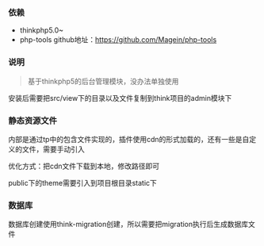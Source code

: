 ### 依赖

 * thinkphp5.0~
 * php-tools   github地址：https://github.com/Magein/php-tools

### 说明

 > 基于thinkphp5的后台管理模块，没办法单独使用
 
 安装后需要把src/view下的目录以及文件复制到think项目的admin模块下
 
### 静态资源文件

 内部是通过tp中的包含文件实现的，插件使用cdn的形式加载的，还有一些是自定义的文件，需要手动引入
 
 优化方式：把cdn文件下载到本地，修改路径即可 
 
 public下的theme需要引入到项目根目录static下
 
### 数据库

 数据库创建使用think-migration创建，所以需要把migration执行后生成数据库文件 

  